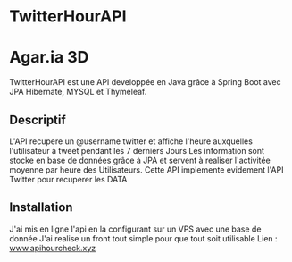 # TwitterHourAPI

# Agar.ia 3D

TwitterHourAPI est une API developpée en Java grâce à Spring Boot avec JPA  Hibernate, MYSQL et Thymeleaf.

## Descriptif 

L'API recupere un @username twitter et affiche l'heure auxquelles l'utilisateur à tweet pendant les 7 derniers Jours
Les information sont stocke en base de données grâce à JPA et servent à realiser l'activitée moyenne par heure des Utilisateurs.
Cette API implemente evidement l'API Twitter pour recuperer les DATA

## Installation 

J'ai mis en ligne l'api en la configurant sur un VPS avec une base de donnée
J'ai realise un front tout simple pour que tout soit utilisable 
Lien : www.apihourcheck.xyz
